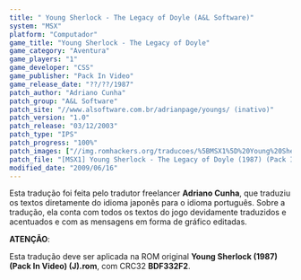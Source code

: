 ```yaml
---
title: " Young Sherlock - The Legacy of Doyle (A&L Software)"
system: "MSX"
platform: "Computador"
game_title: "Young Sherlock - The Legacy of Doyle"
game_category: "Aventura"
game_players: "1"
game_developer: "CSS"
game_publisher: "Pack In Video"
game_release_date: "??/??/1987"
patch_author: "Adriano Cunha"
patch_group: "A&L Software"
patch_site: "//www.alsoftware.com.br/adrianpage/youngs/ (inativo)"
patch_version: "1.0"
patch_release: "03/12/2003"
patch_type: "IPS"
patch_progress: "100%"
patch_images: ["//img.romhackers.org/traducoes/%5BMSX1%5D%20Young%20Sherlock%20-%20The%20Legacy%20of%20Doyle%20-%20Adriano%20Cunha%20-%201.png","//img.romhackers.org/traducoes/%5BMSX1%5D%20Young%20Sherlock%20-%20The%20Legacy%20of%20Doyle%20-%20Adriano%20Cunha%20-%202.png","//img.romhackers.org/traducoes/%5BMSX1%5D%20Young%20Sherlock%20-%20The%20Legacy%20of%20Doyle%20-%20Adriano%20Cunha%20-%203.png"]
patch_file: "[MSX1] Young Sherlock - The Legacy of Doyle (1987) (Pack In Video) (J) [T-BR] [T-Adriano Cunha G-A&L Software] [V-1.0 P-100% A-2003].zip"
modified_date: "2009/06/16"
---
```

Esta tradução foi feita pelo tradutor freelancer <b>Adriano Cunha</b>, que traduziu os textos diretamente do idioma japonês para o idioma português. Sobre a tradução, ela conta com todos os textos do jogo devidamente traduzidos e acentuados e com as mensagens em forma de gráfico editadas.

<b>ATENÇÃO</b>:

Esta tradução deve ser aplicada na ROM original <b>Young Sherlock (1987) (Pack In Video) (J).rom</b>, com CRC32 <b>BDF332F2</b>.
